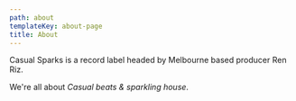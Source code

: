 ```yaml
---
path: about
templateKey: about-page
title: About
---
```

Casual Sparks is a record label headed by Melbourne based producer Ren Riz.

We're all about _Casual beats & sparkling house_.
